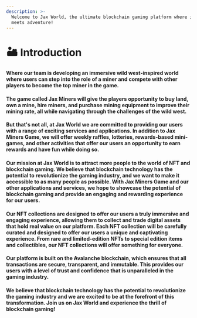 ```yaml
---
description: >-
  Welcome to Jax World, the ultimate blockchain gaming platform where innovation
  meets adventure!
---
```


# 🏜 Introduction

#### Where our team is developing an immersive wild west-inspired world where users can step into the role of a miner and compete with other players to become the top miner in the game.

#### The game called Jax Miners will give the players opportunity to buy land, own a mine, hire miners, and purchase mining equipment to improve their mining rate, all while navigating through the challenges of the wild west.&#x20;

#### But that's not all, at Jax World we are committed to providing our users with a range of exciting services and applications. In addition to Jax Miners Game, we will offer weekly raffles, lotteries, rewards-based mini-games, and other activities that offer our users an opportunity to earn rewards and have fun while doing so.

#### Our mission at Jax World is to attract more people to the world of NFT and blockchain gaming. We believe that blockchain technology has the potential to revolutionize the gaming industry, and we want to make it accessible to as many people as possible. With Jax Miners Game and our other applications and services, we hope to showcase the potential of blockchain gaming and provide an engaging and rewarding experience for our users.

#### Our NFT collections are designed to offer our users a truly immersive and engaging experience, allowing them to collect and trade digital assets that hold real value on our platform. Each NFT collection will be carefully curated and designed to offer our users a unique and captivating experience. From rare and limited-edition NFTs to special edition items and collectibles, our NFT collections will offer something for everyone.

#### Our platform is built on the Avalanche blockchain, which ensures that all transactions are secure, transparent, and immutable. This provides our users with a level of trust and confidence that is unparalleled in the gaming industry.

#### We believe that blockchain technology has the potential to revolutionize the gaming industry and we are excited to be at the forefront of this transformation. Join us on Jax World and experience the thrill of blockchain gaming!

